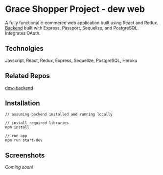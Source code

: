 # Grace Shopper Project - dew web
A fully functional e-commerce web application built using React and Redux. [Backend](https://github.com/oliviasztanga/dew-backend) built with Express, Passport, Sequelize, and PostgreSQL. Integrates OAuth.

## Technolgies
Javscript, React, Redux, Express, Sequelize, PostgreSQL, Heroku

## Related Repos
[dew-backend](https://github.com/oliviasztanga/dew-backend)

## Installation

```
// assuming backend installed and running locally

// install required libraries
npm install 

// run app
npm run start-dev

```
## Screenshots
*Coming soon!*
